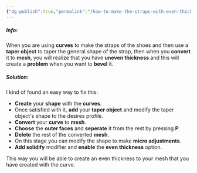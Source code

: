 ```yaml
---
{"dg-publish":true,"permalink":"/how-to-make-the-straps-with-even-thickness/","noteIcon":""}
---
```


##### Info:
When you are using **curves** to make the straps of the shoes and then use a **taper object** to taper the general shape of the strap, then when you **convert** it to **mesh**, you will realize that you have **uneven thickness** and this will create a **problem** when you want to **bevel** it. 

##### Solution:
I kind of found an easy way to fix this:
- **Create** your **shape** with the **curves**.
- Once satisfied with it, **add** your **taper object** and modify the taper object's shape to the desires profile.
- **Convert** your **curve** to **mesh**.
- **Choose** the **outer faces** and **seperate** it from the rest by pressing **P**.
- **Delete** the rest of the converted **mesh**.
- On this stage you can modify the shape to make **micro adjustments**.
- **Add solidify** modifier and **enable** the **even thickness** option. 

This way you will be able to create an even thickness to your mesh that you have created with the curve.